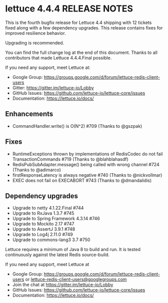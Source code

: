 lettuce 4.4.4 RELEASE NOTES
===========================

This is the fourth bugfix release for Lettuce 4.4 shipping with 12 tickets fixed along with a few dependency upgrades.
This release contains fixes for improved resilience behavior.
 
Upgrading is recommended.  

You can find the full change log at the end of this document. 
Thanks to all contributors that made Lettuce 4.4.4.Final possible.

If you need any support, meet Lettuce at:

* Google Group: https://groups.google.com/d/forum/lettuce-redis-client-users
* Gitter: https://gitter.im/lettuce-io/Lobby
* GitHub Issues: https://github.com/lettuce-io/lettuce-core/issues
* Documentation: https://lettuce.io/docs/


Enhancements
------------
* CommandHandler.write() is O(N^2) #709 (Thanks to @gszpak)

Fixes
-----
* RuntimeExceptions thrown by implementations of RedisCodec do not fail TransactionCommands #719 (Thanks to @blahblahasdf)
* RedisPubSubAdapter.message() being called with wrong channel #724 (Thanks to @adimarco)
* firstResponseLatency is always negative #740 (Thanks to @nickvollmar)
* EXEC does not fail on EXECABORT #743 (Thanks to @dmandalidis)

Dependency upgrades
-------------------
* Upgrade to netty 4.1.22.Final #744
* Upgrade to RxJava 1.3.7 #745
* Upgrade to Spring Framework 4.3.14 #746
* Upgrade to Mockito 2.17 #747
* Upgrade to AssertJ 3.9.1 #748
* Upgrade to Log4j 2.11.0 #749
* Upgrade to commons-lang3 3.7 #750

Lettuce requires a minimum of Java 8 to build and run. It is tested continuously
against the latest Redis source-build.

If you need any support, meet Lettuce at

* Google Group: https://groups.google.com/d/forum/lettuce-redis-client-users
or lettuce-redis-client-users@googlegroups.com
* Join the chat at https://gitter.im/lettuce-io/Lobby
* GitHub Issues: https://github.com/lettuce-io/lettuce-core/issues
* Documentation: https://lettuce.io/docs/
